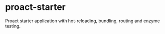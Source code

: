 # proact-starter
Proact starter application with hot-reloading, bundling, routing and enzyme testing.

